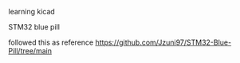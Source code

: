 learning kicad

STM32 blue pill

followed this as reference
https://github.com/Jzuni97/STM32-Blue-Pill/tree/main

